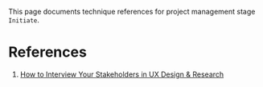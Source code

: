 This page documents technique references for project management stage `Initiate`.

# References

1. [How to Interview Your Stakeholders in UX Design & Research](https://www.linkedin.com/pulse/how-interview-your-stakeholders-ux-design-research-niki-tisza-s6txc/)

